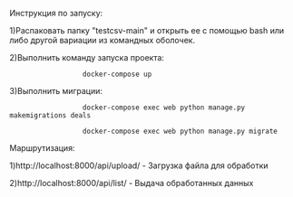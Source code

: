 Инструкция по запуску:

1)Распаковать папку "testcsv-main" и открыть ее с помощью bash или либо другой вариации из командных оболочек.


2)Выполнить команду запуска проекта: 
                      
                      docker-compose up

3)Выполнить миграции: 

                      docker-compose exec web python manage.py makemigrations deals
                      
                      docker-compose exec web python manage.py migrate

Маршрутизация:

1)http://localhost:8000/api/upload/ - Загрузка файла для обработки

2)http://localhost:8000/api/list/ - Выдача обработанных данных
